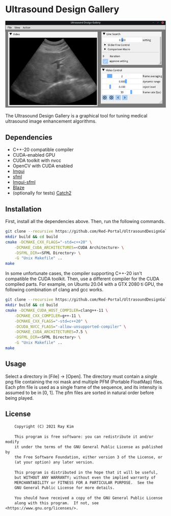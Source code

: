 
# Ultrasound Design Gallery

![](resource/screenshots/ui.png)

The Ultrasound Design Gallery is a graphical tool for tuning medical ultrasound image enhancement algorithms.

## Dependencies
* C++-20 compatible compiler
* CUDA-enabled GPU
* CUDA toolkit with nvcc
* OpenCV with CUDA enabled
* [Imgui](https://github.com/ocornut/imgui)
* [sfml](https://www.sfml-dev.org/)
* [Imgui-sfml](https://github.com/eliasdaler/imgui-sfml)
* [Blaze](https://bitbucket.org/blaze-lib/blaze)
* (optionally for tests) [Catch2](https://github.com/catchorg/Catch2)

## Installation

First, install all the dependencies above.
Then, run the following commands.

```sh
git clone --recursive https://github.com/Red-Portal/UltrasoundDesignGallery.git
mkdir build && cd build 
cmake -DCMAKE_CXX_FLAGS="-std=c++20" \
	-DCMAKE_CUDA_ARCHITECTURES=<CUDA Architecture> \
	-DSFML_DIR=<SFML Directory> \
	-G "Unix Makefile" ..
make
```

In some unfortunate cases, the compiler supporting C++-20 isn't compatible the CUDA toolkit.
Then, use a different compiler for the CUDA compiled parts.
For example, on Ubuntu 20.04 with a GTX 2080 ti GPU, the following combination of clang and gcc works.

```sh
git clone --recursive https://github.com/Red-Portal/UltrasoundDesignGallery.git
mkdir build && cd build 
cmake -DCMAKE_CUDA_HOST_COMPILER=clang++-11 \
	-DCMAKE_CXX_COMPILER=g++-11 \
	-DCMAKE_CXX_FLAGS="-std=c++20" \
	-DCUDA_NVCC_FLAGS="-allow-unsupported-compiler" \
	-DCMAKE_CUDA_ARCHITECTURES=7.5 \
	-DSFML_DIR=<SFML Directory> \
	-G "Unix Makefile" ..
make
```

## Usage

Select a directory in [File] -> [Open].
The directory must contain a *single* png file containing the roi mask and multiple PFM (Portable FloatMap) files.
Each pfm file is used as a single frame of the sequence, and its intensity is assumed to be in [0, 1].
The pfm files are sorted in natural order before being played.

## License

```
    Copyright (C) 2021 Ray Kim

    This program is free software: you can redistribute it and/or modify
    it under the terms of the GNU General Public License as published by
    the Free Software Foundation, either version 3 of the License, or
    (at your option) any later version.

    This program is distributed in the hope that it will be useful,
    but WITHOUT ANY WARRANTY; without even the implied warranty of
    MERCHANTABILITY or FITNESS FOR A PARTICULAR PURPOSE.  See the
    GNU General Public License for more details.

    You should have received a copy of the GNU General Public License
    along with this program.  If not, see <https://www.gnu.org/licenses/>.
```

